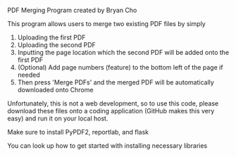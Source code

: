 PDF Merging Program created by Bryan Cho


This program allows users to merge two existing PDF files by simply 
1) Uploading the first PDF
2) Uploading the second PDF
3) Inputting the page location which the second PDF will be added onto the first PDF
4) (Optional) Add page numbers (feature) to the bottom left of the page if needed
5) Then press 'Merge PDFs' and the merged PDF will be automatically downloaded onto Chrome

Unfortunately, this is not a web development, so to use this code, please download these files onto a coding application (GitHub makes this very easy) and run it on your local host. 


Make sure to install PyPDF2, reportlab, and flask

You can look up how to get started with installing necessary libraries
